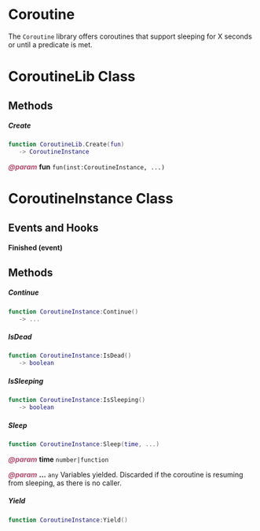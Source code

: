 # Coroutine
The `Coroutine` library offers coroutines that support sleeping for X seconds or until a predicate is met.

<doc class="CoroutineLib">

# CoroutineLib Class

## Methods

##### Create

```lua
function CoroutineLib.Create(fun)
   -> CoroutineInstance
```

<p style="margin-bottom:0px;"><span style="color:#B04A6E;"><b><i>@param</i></b></span> <b>fun</b> <code>fun(inst:CoroutineInstance, ...)</code></p>
</doc>

<doc class="CoroutineInstance">

# CoroutineInstance Class

## Events and Hooks

#### Finished (event)

## Methods

##### Continue

```lua
function CoroutineInstance:Continue()
   -> ...
```

##### IsDead

```lua
function CoroutineInstance:IsDead()
   -> boolean
```

##### IsSleeping

```lua
function CoroutineInstance:IsSleeping()
   -> boolean
```

##### Sleep

```lua
function CoroutineInstance:Sleep(time, ...)
```

<p style="margin-bottom:0px;"><span style="color:#B04A6E;"><b><i>@param</i></b></span> <b>time</b> <code>number|function</code></p>

<p style="margin-bottom:0px;"><span style="color:#B04A6E;"><b><i>@param</i></b></span> <b>...</b> <code>any</code> Variables yielded. Discarded if the coroutine is resuming from sleeping, as there is no caller.</p>

##### Yield

```lua
function CoroutineInstance:Yield()
```
</doc>